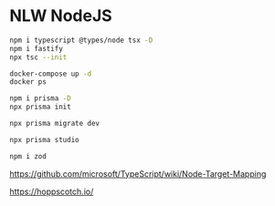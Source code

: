 # NLW NodeJS

```bash
npm i typescript @types/node tsx -D
npm i fastify
npx tsc --init
```

```bash
docker-compose up -d
docker ps
```

```bash
npm i prisma -D
npx prisma init
```

```bash
npx prisma migrate dev
```

```bash
npx prisma studio
```

```bash
npm i zod
```

https://github.com/microsoft/TypeScript/wiki/Node-Target-Mapping

https://hoppscotch.io/
